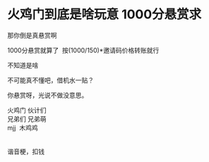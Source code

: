 # 火鸡门到底是啥玩意 1000分悬赏求


那你倒是真悬赏啊

1000分悬赏就算了&nbsp;&nbsp;按(1000/150)*邀请码价格转账就行

不知道是啥

不可能真不懂吧，借机水一贴？<img id="aimg_INT0z" onclick="zoom(this, this.src, 0, 0, 0)" class="zoom" src="https://cdn.jsdelivr.net/gh/hishis/forum-master/public/images/patch.gif" onmouseover="img_onmouseoverfunc(this)" onload="thumbImg(this)" border="0" alt="" />

你悬赏呀，光说不做没意思。<img id="aimg_Khz42" onclick="zoom(this, this.src, 0, 0, 0)" class="zoom" src="https://cdn.jsdelivr.net/gh/hishis/forum-master/public/images/patch.gif" onmouseover="img_onmouseoverfunc(this)" onload="thumbImg(this)" border="0" alt="" />

火鸡门 伙计们<br />
兄弟们 兄弟萌<br />
mjj&nbsp;&nbsp;木鸡鸡<br />
<br />
<br />
谐音梗，扣钱
